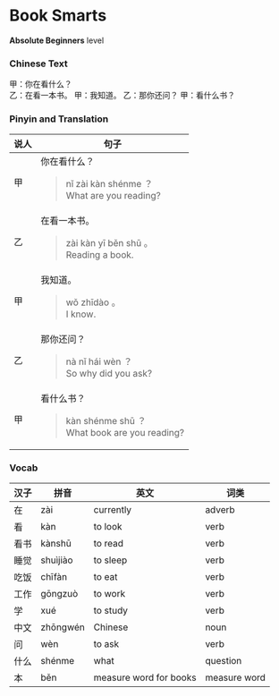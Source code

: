 # Book Smarts
**Absolute Beginners** level
### Chinese Text
甲：你在看什么？<br />乙：在看一本书。
甲：我知道。
乙：那你还问？
甲：看什么书？

### Pinyin and Translation
|说人|句子|
|----|----|
|甲|你在看什么？<blockquote>nǐ zài kàn shénme ？<br />What are you reading?</blockquote>|
|乙|在看一本书。<blockquote>zài kàn yī běn shū 。<br />Reading a book.</blockquote>|
|甲|我知道。<blockquote>wǒ zhīdào 。<br />I know.</blockquote>|
|乙|那你还问？<blockquote>nà nǐ hái wèn ？<br />So why did you ask?</blockquote>|
|甲|看什么书？<blockquote>kàn shénme shū ？<br />What book are you reading?</blockquote>|
### Vocab
|汉子|拼音|英文|词类|
|----|----|----|----|
|在|zài|currently|adverb|
|看|kàn|to look|verb|
|看书|kànshū|to read|verb|
|睡觉|shuìjiào|to sleep|verb|
|吃饭|chīfàn|to eat|verb|
|工作|gōngzuò|to work|verb|
|学|xué|to study|verb|
|中文|zhōngwén|Chinese|noun|
|问|wèn|to ask|verb|
|什么|shénme|what|question|
|本|běn|measure word for books|measure word|